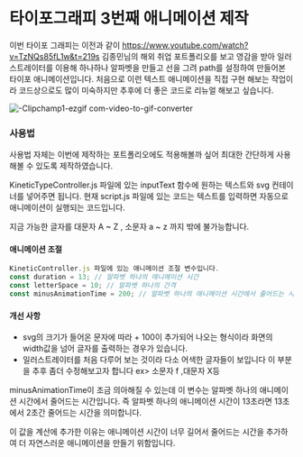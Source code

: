 # 타이포그래피 3번째 애니메이션 제작

이번 타이포 그래피는 이전과 같이 https://www.youtube.com/watch?v=TzNQs85fL1w&t=219s 김종민님의 해외 취업 포트폴리오를 보고 영감을 받아 일러스트레이터를 이용해 하나하나 알파벳을 만들고 선을 그려 path를 설정하여 만들어본 타이포 애니메이션입니다. 처음으로 이런 텍스트 애니메이션을 직접 구현 해보는 작업이라 코드상으로도 많이 미숙하지만 추후에 더 좋은 코드로 리뉴얼 해보고 싶습니다.

![-Clipchamp1-ezgif com-video-to-gif-converter](https://github.com/user-attachments/assets/9080f251-04f8-41a8-a720-0d60553c4dac)

### 사용법

사용법 자체는 이번에 제작하는 포트폴리오에도 적용해볼까 싶어 최대한 간단하게 사용해볼 수 있도록 제작하였습니다.

KineticTypeController.js 파일에 있는 inputText 함수에 원하는 텍스트와 svg 컨테이너를 넣어주면 됩니다. 현재 script.js 파일에 있는 코드는 텍스트를 입력하면 자동으로 애니메이션이 실행되는 코드입니다.

지금 가능한 글자를 대문자 A ~ Z , 소문자 a ~ z 까지 밖에 불가능합니다.

#### 애니메이션 조절

```javascript
KineticController.js 파일에 있는 애니메이션 조절 변수입니다.
const duration = 13; // 알파벳 하나의 애니메이션 시간
const letterSpace = 10; // 알파벳 하나의 간격
const minusAnimationTime = 200; // 알파벳 하나의 애니메이션 시간에서 줄어드는 시간
```

#### 개선 사항

- svg의 크기가 들어온 문자에 따라 + 100이 추가되어 나오는 형식이라 화면의 width값을 넘어 글자를 출력하는 경우가 있습니다.
- 일러스트레이터를 처음 다루어 보는 것이라 다소 어색한 글자들이 보입니다 이 부분을 추후 좀더 수정해보고자 합니다 ex> 소문자 f ,대문자 X등

minusAnimationTime이 조금 의아해질 수 있는데 이 변수는 알파벳 하나의 애니메이션 시간에서 줄어드는 시간입니다. 즉 알파벳 하나의 애니메이션 시간이 13초라면 13초에서 2초간 줄어드는 시간을 의미합니다.

이 값을 계산에 추가한 이유는 애니메이션 시간이 너무 길어서 줄어드는 시간을 추가하여 더 자연스러운 애니메이션을 만들기 위함입니다.
